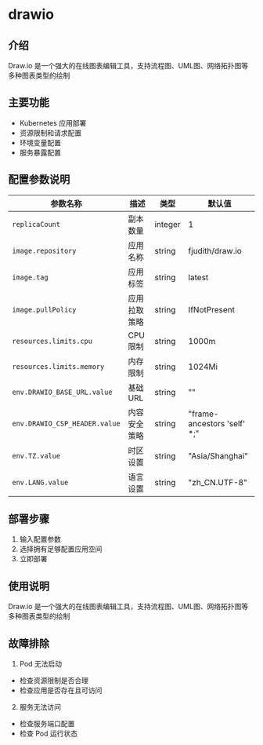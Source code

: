 # drawio

## 介绍
Draw.io 是一个强大的在线图表编辑工具，支持流程图、UML图、网络拓扑图等多种图表类型的绘制

## 主要功能
- Kubernetes 应用部署
- 资源限制和请求配置
- 环境变量配置  
- 服务暴露配置

## 配置参数说明
| 参数名称 | 描述 | 类型 | 默认值 |
|---------|-----|------|--------|
| `replicaCount` | 副本数量 | integer | 1 |
| `image.repository` | 应用名称 | string | fjudith/draw.io |
| `image.tag` | 应用标签 | string | latest |
| `image.pullPolicy` | 应用拉取策略 | string | IfNotPresent |
| `resources.limits.cpu` | CPU 限制 | string | 1000m |
| `resources.limits.memory` | 内存限制 | string | 1024Mi |
| `env.DRAWIO_BASE_URL.value` | 基础URL | string | "" |
| `env.DRAWIO_CSP_HEADER.value` | 内容安全策略 | string | "frame-ancestors 'self' *;" |
| `env.TZ.value` | 时区设置 | string | "Asia/Shanghai" |
| `env.LANG.value` | 语言设置 | string | "zh_CN.UTF-8" |

## 部署步骤
1. 输入配置参数
2. 选择拥有足够配置应用空间
3. 立即部署

## 使用说明
Draw.io 是一个强大的在线图表编辑工具，支持流程图、UML图、网络拓扑图等多种图表类型的绘制

## 故障排除
1. Pod 无法启动
 - 检查资源限制是否合理
 - 检查应用是否存在且可访问
 
2. 服务无法访问
 - 检查服务端口配置
 - 检查 Pod 运行状态